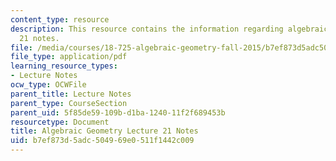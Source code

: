 ```yaml
---
content_type: resource
description: This resource contains the information regarding algebraic geometry lecture
  21 notes.
file: /media/courses/18-725-algebraic-geometry-fall-2015/b7ef873d5adc504969e0511f1442c009_MIT18_725F15_lec21.pdf
file_type: application/pdf
learning_resource_types:
- Lecture Notes
ocw_type: OCWFile
parent_title: Lecture Notes
parent_type: CourseSection
parent_uid: 5f85de59-109b-d1ba-1240-11f2f689453b
resourcetype: Document
title: Algebraic Geometry Lecture 21 Notes
uid: b7ef873d-5adc-5049-69e0-511f1442c009
---
```

